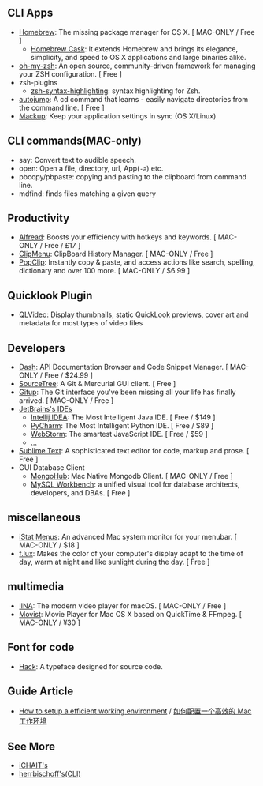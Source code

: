 ## CLI Apps
- [Homebrew](http://brew.sh/): The missing package manager for OS X. [ MAC-ONLY / Free ]
    - [Homebrew Cask](http://caskroom.io/): It extends Homebrew and brings its elegance, simplicity, and speed to OS X applications and large binaries alike.
- [oh-my-zsh](http://ohmyz.sh/): An open source, community-driven framework for managing your ZSH configuration. [ Free ]
- zsh-plugins
    + [zsh-syntax-highlighting](https://github.com/zsh-users/zsh-syntax-highlighting): syntax highlighting for Zsh.
- [autojump](https://github.com/wting/autojump): A cd command that learns - easily navigate directories from the command line. [ Free ]
- [Mackup](https://github.com/lra/mackup): Keep your application settings in sync (OS X/Linux)

## CLI commands(MAC-only)
- say: Convert text to audible speech.
- open: Open a file, directory, url, App(`-a`) etc.
- pbcopy/pbpaste: copying and pasting to the clipboard from command line.
- mdfind: finds files matching a given query

## Productivity
- [Alfread](https://www.alfredapp.com/): Boosts your efficiency with hotkeys and keywords. [ MAC-ONLY / Free / £17 ]
- [ClipMenu](http://www.clipmenu.com/): ClipBoard History Manager. [ MAC-ONLY / Free ]
- [PopClip](http://pilotmoon.com/popclip/): Instantly copy & paste, and access actions like search, spelling, dictionary and over 100 more. [ MAC-ONLY / $6.99 ]

## Quicklook Plugin
- [QLVideo](https://github.com/Marginal/QLVideo): Display thumbnails, static QuickLook previews, cover art and metadata for most types of video files

## Developers
- [Dash](https://kapeli.com/dash): API Documentation Browser and Code Snippet Manager. [ MAC-ONLY / Free / $24.99 ]
- [SourceTree](https://www.sourcetreeapp.com/): A Git & Mercurial GUI client. [ Free ]
- [Gitup](http://gitup.co/): The Git interface you've been missing all your life has finally arrived. [ MAC-ONLY / Free ]
- [JetBrains's IDEs](https://www.jetbrains.com/)
    + [Intellij IDEA](https://www.jetbrains.com/idea): The Most Intelligent Java IDE. [ Free / $149 ]
    + [PyCharm](https://www.jetbrains.com/pycharm): The Most Intelligent Python IDE. [ Free / $89 ]
    + [WebStorm](https://www.jetbrains.com/webstorm): The smartest JavaScript IDE. [ Free / $59 ]
    + [...](https://www.jetbrains.com/products.html)
- [Sublime Text](http://www.sublimetext.com/3): A sophisticated text editor for code, markup and prose. [ Free ]
- GUI Database Client
    + [MongoHub](https://github.com/jeromelebel/MongoHub-Mac): Mac Native Mongodb Client. [ MAC-ONLY / Free ]
    + [MySQL Workbench](https://www.mysql.com/products/workbench): a unified visual tool for database architects, developers, and DBAs. [ Free ]

## miscellaneous
- [iStat Menus](https://bjango.com/mac/istatmenus/): An advanced Mac system monitor for your menubar. [ MAC-ONLY / $18 ]
- [f.lux](https://justgetflux.com/): Makes the color of your computer's display adapt to the time of day, warm at night and like sunlight during the day. [ Free ]

## multimedia
- [IINA](https://lhc70000.github.io/iina/): The modern video player for macOS. [ MAC-ONLY / Free ]
- [Movist](http://cocoable.tistory.com/): Movie Player for Mac OS X based on QuickTime & FFmpeg. [ MAC-ONLY / ¥30 ]
<!-- - [VLC media player](http://www.videolan.org/): A free and open source cross-platform multimedia player [ Free ]
- [MPlayerX](http://mplayerx.org/): A simple, powerful, beautiful media player. [ MAC-ONLY / Free ]
 -->
 
## Font for code
- [Hack](http://sourcefoundry.org/hack/): A typeface designed for source code.

## Guide Article
- [How to setup a efficient working environment](https://github.com/macdao/ocds-guide-to-setting-up-mac/blob/master/README.en.md) / [如何配置一个高效的 Mac 工作环境](https://github.com/macdao/ocds-guide-to-setting-up-mac)

## See More
- [iCHAIT's](https://github.com/iCHAIT/awesome-osx)
- [herrbischoff's(CLI)](https://github.com/herrbischoff/awesome-osx-command-line)
